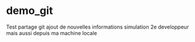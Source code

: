 # demo_git
Test partage git
ajout de nouvelles informations
simulation 2e developpeur
mais aussi depuis ma machine locale
